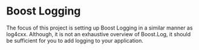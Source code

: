 Boost Logging
=============

The focus of this project is setting up Boost Logging in a similar manner as log4cxx. 
Although, it is not an exhaustive overview of Boost.Log, it should be sufficient for 
you to add logging to your application.